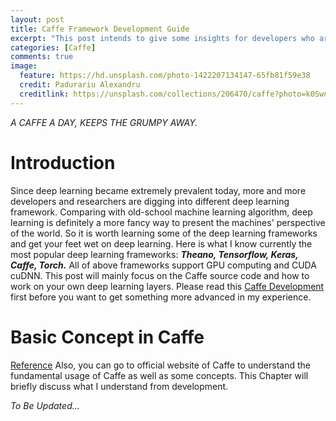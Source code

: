 ```yaml
---
layout: post
title: Caffe Framework Development Guide
excerpt: "This post intends to give some insights for developers who are doing their research or work on Caffe. All of contents are only based on my experience of developing new layer in Caffe. I can't say it is going to one hundred percent work for everyone, but it can be a helpful reference to check out the bugs and issues that you may face."
categories: [Caffe]
comments: true
image:
  feature: https://hd.unsplash.com/photo-1422207134147-65fb81f59e38
  credit: Padurariu Alexandru
  creditlink: https://unsplash.com/collections/206470/caffe?photo=k0SwnevO_wk
---
```

*A CAFFE A DAY, KEEPS THE GRUMPY AWAY.*

# Introduction

Since deep learning became extremely prevalent today, more and more developers and researchers are digging into different deep learning framework. Comparing with old-school machine learning algorithm, deep learning is definitely a more fancy way to present the machines' perspective of the world. So it is worth learning some of the deep learning frameworks and get your feet wet on deep learning. Here is what I know currently the most popular deep learning frameworks: **_Theano, Tensorflow, Keras, Caffe, Torch._** All of above frameworks support GPU computing and CUDA cuDNN. This post will mainly focus on the Caffe source code and how to work on your own deep learning layers.
Please read this [Caffe Development](https://github.com/BVLC/caffe/wiki/Development) first before you want to get something more advanced in my experience.


# Basic Concept in Caffe
[Reference](http://caffe.berkeleyvision.org/tutorial/)
Also, you can go to official website of Caffe to understand the fundamental usage of Caffe as well as some concepts. This Chapter will briefly discuss what I understand from development.

*To Be Updated...*
